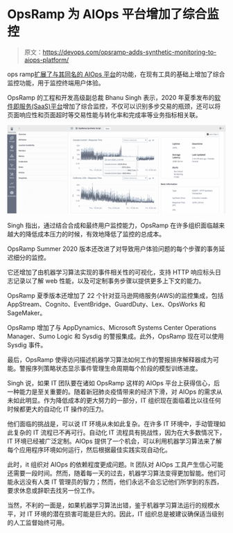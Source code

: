 # OpsRamp 为 AIOps 平台增加了综合监控

> 原文：<https://devops.com/opsramp-adds-synthetic-monitoring-to-aiops-platform/>

ops ramp[扩展了与其同名的 AIOps 平台](https://www.globenewswire.com/news-release/2020/06/30/2055382/0/en/OpsRamp-Expands-Hybrid-Discovery-and-Monitoring-to-Improve-Digital-Customer-Experience.html)的功能，在现有工具的基础上增加了综合监控功能，用于监控终端用户体验。

OpsRamp 的工程和开发高级副总裁 Bhanu Singh 表示，2020 年夏季发布的[软件即服务(SaaS)平台](https://devops.com/opsramp-extends-aiops-visibility/)增加了综合监控，不仅可以识别多步交易的瓶颈，还可以将页面响应性和页面超时等交易性能与转化率和完成率等业务指标相关联。

![](img/8bb8c3c317e217b15045763d799dca71.png)

Singh 指出，通过结合合成和最终用户监控能力，OpsRamp 在许多组织面临越来越大的降低成本压力的时候，有效地降低了监控的总成本。

OpsRamp Summer 2020 版本还改进了对导致用户体验问题的每个步骤的事务延迟细分的监控。

它还增加了由机器学习算法实现的事件相关性的可视化，支持 HTTP 响应标头日志记录以了解 web 性能，以及可定制事务步骤以提供更多上下文的能力。

OpsRamp 夏季版本还增加了 22 个针对亚马逊网络服务(AWS)的监控集成，包括 AppStream、Cognito、EventBridge、GuardDuty、Lex、OpsWorks 和 SageMaker。

OpsRamp 增加了与 AppDynamics、Microsoft Systems Center Operations Manager、Sumo Logic 和 Sysdig 的警报集成。此外，OpsRamp 现在可以使用 Sysdig 事件。

最后，OpsRamp 使得访问描述机器学习算法如何工作的警报排序解释器成为可能。警报序列策略状态显示事件管理生命周期每个阶段的模型训练进度。

Singh 说，如果 IT 团队要在诸如 OpsRamp 这样的 AIOps 平台上获得信心，后一种能力是至关重要的。随着新冠肺炎疫情带来的经济下滑，对 AIOps 的需求从未如此明显。作为降低成本的更大努力的一部分，IT 组织现在面临着比以往任何时候都更大的自动化 IT 操作的压力。

他们面临的挑战是，可以说 IT 环境从未如此复杂。在许多 IT 环境中，手动管理如此复杂的 IT 流程已不再可行。自动化 IT 流程具有挑战性，因为在大多数情况下，IT 环境已经被广泛定制。AIOps 提供了一个机会，可以利用机器学习算法来了解每个应用程序环境如何运行，然后根据最佳实践实现自动化。

此时，it 组织对 AIOps 的依赖程度更成问题。It 团队对 AIOps 工具产生信心可能还需要一段时间。然而，随着每一天的过去，机器学习算法变得更加智能。他们可能永远没有人类 IT 管理员的智力；然而，他们永远不会忘记他们所学到的东西，要求休息或辞职去找另一份工作。

当然，不利的一面是，如果机器学习算法出错，鉴于机器学习算法运行的规模水平，对 IT 环境的潜在损害可能是巨大的。因此，IT 组织总是被建议确保适当级别的人工监督始终可用。